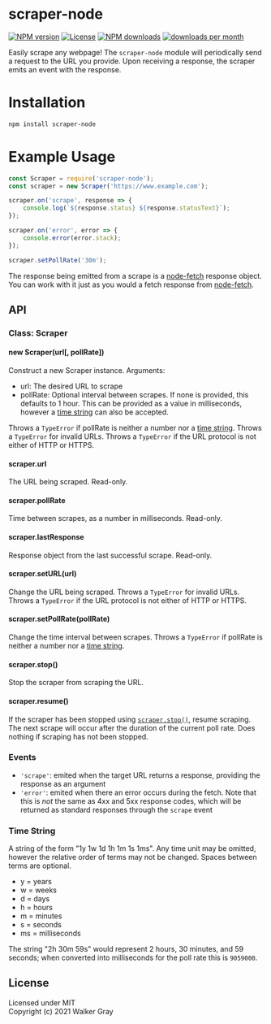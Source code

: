 # scraper-node
[![NPM version](http://img.shields.io/npm/v/scraper-node.svg)](https://www.npmjs.org/package/scraper-node)
[![License](https://img.shields.io/npm/l/express.svg)](https://github.com/wakfi/scraper-node/blob/master/LICENSE)
[![NPM downloads](http://img.shields.io/npm/dt/scraper-node.svg)](https://www.npmjs.org/package/scraper-node)
[![downloads per month](http://img.shields.io/npm/dm/scraper-node.svg)](https://www.npmjs.org/package/scraper-node)

Easily scrape any webpage! The `scraper-node` module will periodically send a request to the URL you provide. Upon receiving a response, the scraper emits an event with the response.

# Installation
```sh
npm install scraper-node
```

# Example Usage
```js
const Scraper = require('scraper-node');
const scraper = new Scraper('https://www.example.com');

scraper.on('scrape', response => {
	console.log(`${response.status} ${response.statusText}`);
});

scraper.on('error', error => {
	console.error(error.stack);
});

scraper.setPollRate('30m');
```  
The response being emitted from a scrape is a [node-fetch](https://www.npmjs.com/package/node-fetch) response object. You can work with it just as you would a fetch response from [node-fetch](https://www.npmjs.com/package/node-fetch).

## API

### Class: Scraper

#### new Scraper(url[, pollRate])
Construct a new Scraper instance. Arguments:
- url: The desired URL to scrape
- pollRate: Optional interval between scrapes. If none is provided, this defaults to 1 hour. This can be provided as a value in milliseconds, however a [time string](#time-string) can also be accepted.

Throws a `TypeError` if pollRate is neither a number nor a [time string](#time-string). Throws a `TypeError` for invalid URLs. Throws a `TypeError` if the URL protocol is not either of HTTP or HTTPS.  

#### scraper.url
The URL being scraped. Read-only.

#### scraper.pollRate
Time between scrapes, as a number in milliseconds. Read-only.

#### scraper.lastResponse
Response object from the last successful scrape. Read-only.

#### scraper.setURL(url)
Change the URL being scraped. Throws a `TypeError` for invalid URLs. Throws a `TypeError` if the URL protocol is not either of HTTP or HTTPS.

#### scraper.setPollRate(pollRate)
Change the time interval between scrapes. Throws a `TypeError` if pollRate is neither a number nor a [time string](#time-string).

#### scraper.stop()
Stop the scraper from scraping the URL.

#### scraper.resume()
If the scraper has been stopped using [`scraper.stop()`](https://github.com/wakfi/scraper-node/new/main#scraperstop), resume scraping. The next scrape will occur after the duration of the current poll rate. Does nothing if scraping has not been stopped.

### Events
- `'scrape'`: emited when the target URL returns a response, providing the response as an argument
- `'error'`: emited when there an error occurs during the fetch. Note that this is *not* the same as 4xx and 5xx response codes, which will be returned as standard responses through the `scrape` event

### Time String
A string of the form "1y 1w 1d 1h 1m 1s 1ms". Any time unit may be omitted, however the relative order of terms may not be changed. Spaces between terms are optional.
- y  = years
- w  = weeks
- d  = days
- h  = hours
- m  = minutes
- s  = seconds
- ms = milliseconds

The string "2h 30m 59s" would represent 2 hours, 30 minutes, and 59 seconds; when converted into milliseconds for the poll rate this is `9059000`.

## License
Licensed under MIT  
Copyright (c) 2021 Walker Gray
